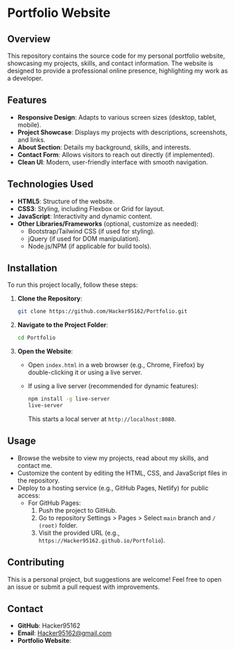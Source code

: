 # Portfolio Website

## Overview

This repository contains the source code for my personal portfolio website, showcasing my projects, skills, and contact information. The website is designed to provide a professional online presence, highlighting my work as a developer.

## Features

- **Responsive Design**: Adapts to various screen sizes (desktop, tablet, mobile).
- **Project Showcase**: Displays my projects with descriptions, screenshots, and links.
- **About Section**: Details my background, skills, and interests.
- **Contact Form**: Allows visitors to reach out directly (if implemented).
- **Clean UI**: Modern, user-friendly interface with smooth navigation.

## Technologies Used

- **HTML5**: Structure of the website.
- **CSS3**: Styling, including Flexbox or Grid for layout.
- **JavaScript**: Interactivity and dynamic content.
- **Other Libraries/Frameworks** (optional, customize as needed):
  - Bootstrap/Tailwind CSS (if used for styling).
  - jQuery (if used for DOM manipulation).
  - Node.js/NPM (if applicable for build tools).

## Installation

To run this project locally, follow these steps:

1. **Clone the Repository**:

   ```bash
   git clone https://github.com/Hacker95162/Portfolio.git
   ```
2. **Navigate to the Project Folder**:

   ```bash
   cd Portfolio
   ```
3. **Open the Website**:
   - Open `index.html` in a web browser (e.g., Chrome, Firefox) by double-clicking it or using a live server.
   - If using a live server (recommended for dynamic features):

     ```bash
     npm install -g live-server
     live-server
     ```

     This starts a local server at `http://localhost:8080`.

## Usage

- Browse the website to view my projects, read about my skills, and contact me.
- Customize the content by editing the HTML, CSS, and JavaScript files in the repository.
- Deploy to a hosting service (e.g., GitHub Pages, Netlify) for public access:
  - For GitHub Pages:
    1. Push the project to GitHub.
    2. Go to repository Settings &gt; Pages &gt; Select `main` branch and `/ (root)` folder.
    3. Visit the provided URL (e.g., `https://Hacker95162.github.io/Portfolio`).

## Contributing

This is a personal project, but suggestions are welcome! Feel free to open an issue or submit a pull request with improvements.

## Contact

- **GitHub**: Hacker95162
- **Email**: Hacker95162@gmail.com
- **Portfolio Website**: 

## 